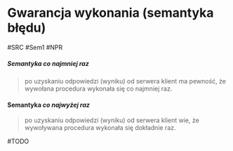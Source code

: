 # Gwarancja wykonania (semantyka błędu)
#SRC #Sem1 #NPR
##### Semantyka _co najmniej raz_
>po uzyskaniu odpowiedzi (wyniku) od serwera klient ma pewność, że wywołana procedura wykonała się co najmniej raz.

#### Semantyka _co najwyżej raz_
>po uzyskaniu odpowiedzi (wyniku) od serwera klient wie, że wywoływana procedura wykonała się dokładnie raz.

#TODO 

